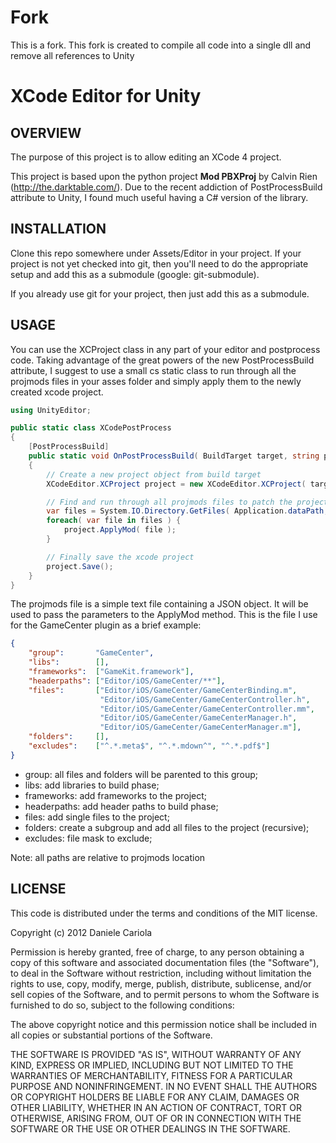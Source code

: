 # Fork

This is a fork. This fork is created to compile all code into a single dll and remove all references to Unity

# XCode Editor for Unity

## OVERVIEW

The purpose of this project is to allow editing an XCode 4 project.

This project is based upon the python project **Mod PBXProj** by Calvin Rien (http://the.darktable.com/). Due to the recent addiction of PostProcessBuild attribute to Unity, I found much useful having a C# version of the library.


## INSTALLATION

Clone this repo somewhere under Assets/Editor in your project. If your project is not yet checked into git, then you'll need to do the appropriate setup and add this as a submodule (google: git-submodule).

If you already use git for your project, then just add this as a submodule.


## USAGE

You can use the XCProject class in any part of your editor and postprocess code. Taking advantage of the great powers of the new PostProcessBuild attribute, I suggest to use a small cs static class to run through all the projmods files in your asses folder and simply apply them to the newly created xcode project.

```cs
using UnityEditor;

public static class XCodePostProcess
{
    [PostProcessBuild]
    public static void OnPostProcessBuild( BuildTarget target, string path )
    {
        // Create a new project object from build target
        XCodeEditor.XCProject project = new XCodeEditor.XCProject( targetPath );

        // Find and run through all projmods files to patch the project
        var files = System.IO.Directory.GetFiles( Application.dataPath, "*.projmods", SearchOption.AllDirectories );
        foreach( var file in files ) {
            project.ApplyMod( file );
        }

        // Finally save the xcode project
        project.Save();
    }
}
```

The projmods file is a simple text file containing a JSON object. It will be used to pass the parameters to the ApplyMod method. This is the file I use for the GameCenter plugin as a brief example:

```json
{
    "group":       "GameCenter",
    "libs":        [],
    "frameworks":  ["GameKit.framework"],
    "headerpaths": ["Editor/iOS/GameCenter/**"],
    "files":       ["Editor/iOS/GameCenter/GameCenterBinding.m",
                    "Editor/iOS/GameCenter/GameCenterController.h",
                    "Editor/iOS/GameCenter/GameCenterController.mm",
                    "Editor/iOS/GameCenter/GameCenterManager.h",
                    "Editor/iOS/GameCenter/GameCenterManager.m"],
    "folders":     [],
    "excludes":    ["^.*.meta$", "^.*.mdown^", "^.*.pdf$"]
}
```

- group: all files and folders will be parented to this group;
- libs: add libraries to build phase;
- frameworks: add frameworks to the project;
- headerpaths: add header paths to build phase;
- files: add single files to the project;
- folders: create a subgroup and add all files to the project (recursive);
- excludes: file mask to exclude;

Note: all paths are relative to projmods location


## LICENSE

This code is distributed under the terms and conditions of the MIT license.

Copyright (c) 2012 Daniele Cariola

Permission is hereby granted, free of charge, to any person obtaining a copy of this software and associated documentation files (the "Software"), to deal in the Software without restriction, including without limitation the rights to use, copy, modify, merge, publish, distribute, sublicense, and/or sell copies of the Software, and to permit persons to whom the Software is furnished to do so, subject to the following conditions:

The above copyright notice and this permission notice shall be included in all copies or substantial portions of the Software.

THE SOFTWARE IS PROVIDED "AS IS", WITHOUT WARRANTY OF ANY KIND, EXPRESS OR IMPLIED, INCLUDING BUT NOT LIMITED TO THE WARRANTIES OF MERCHANTABILITY, FITNESS FOR A PARTICULAR PURPOSE AND NONINFRINGEMENT. IN NO EVENT SHALL THE AUTHORS OR COPYRIGHT HOLDERS BE LIABLE FOR ANY CLAIM, DAMAGES OR OTHER LIABILITY, WHETHER IN AN ACTION OF CONTRACT, TORT OR OTHERWISE, ARISING FROM, OUT OF OR IN CONNECTION WITH THE SOFTWARE OR THE USE OR OTHER DEALINGS IN THE SOFTWARE.
